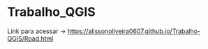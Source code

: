 # Trabalho_QGIS

Link para acessar -> https://alissonoliveira0607.github.io/Trabalho-QGIS/Road.html
